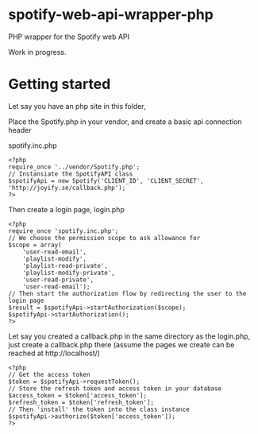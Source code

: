 spotify-web-api-wrapper-php
===========================

PHP wrapper for the Spotify web API

Work in progress.

# Getting started

Let say you have an php site in this folder, 

Place the Spotify.php in your vendor, and create a basic api connection header

spotify.inc.php

    <?php
    require_once '../vendor/Spotify.php';
    // Instansiate the SpotifyAPI class
    $spotifyApi = new Spotify('CLIENT_ID', 'CLIENT_SECRET', 'http://joyify.se/callback.php');
    ?>
    
Then create a login page, login.php

    <?php
    require_once 'spotify.inc.php';
    // We choose the permission scope to ask allowance for
    $scope = array(
        'user-read-email', 
        'playlist-modify', 
        'playlist-read-private', 
        'playlist-modify-private', 
        'user-read-private', 
        'user-read-email');
    // Then start the authorization flow by redirecting the user to the login page
    $result = $spotifyApi->startAuthorization($scope);
    $spotifyApi->startAuthorization();
    ?>
   
Let say you created a callback.php in the same directory as the login.php, just create a callback.php there (assume the pages we create can be reached at http://localhost/)

    <?php
    // Get the access token 
    $token = $spotifyApi->requestToken();
    // Store the refresh token and access token in your database
    $access_token = $token['access_token'];
    $refresh_token = $token['refresh_token'];
    // Then 'install' the token into the class instance
    $spotifyApi->authorize($token['access_token']);
    ?>
    


